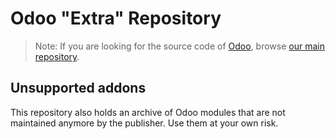 Odoo "Extra" Repository
=======================

> Note: If you are looking for the source code of [Odoo](https://www.odoo.com/), browse [our main repository](https://github.com/odoo/odoo).


Unsupported addons
------------------

This repository also holds an archive of Odoo modules that are not maintained anymore by the publisher. Use them at your own risk.

